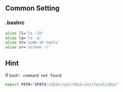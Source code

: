 ## Common Setting
### .bashrc
```bash
alias ll='ls -lh'
alias la='ls -a'
alias tt='sudo sh tools'
alias sr='screen -r'
```

## Hint
If `bash: command not found`
```bash
export PATH="$PATH:/sbin:/usr/sbin:usr/local/sbin"
```
